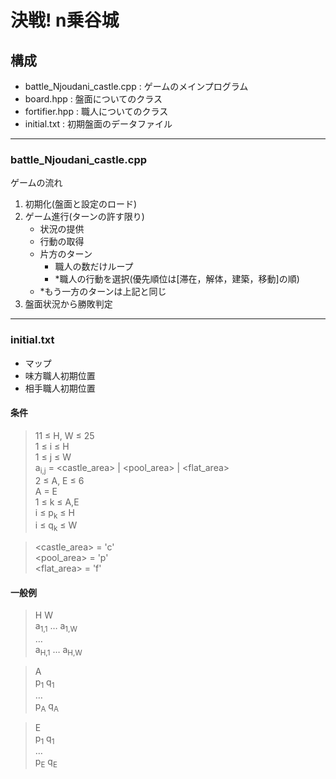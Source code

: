 # 決戦! n乗谷城

## 構成
- battle_Njoudani_castle.cpp : ゲームのメインプログラム
- board.hpp : 盤面についてのクラス
- fortifier.hpp : 職人についてのクラス
- initial.txt : 初期盤面のデータファイル

---

### battle_Njoudani_castle.cpp
ゲームの流れ
1. 初期化(盤面と設定のロード)
1. ゲーム進行(ターンの許す限り)
    - 状況の提供
    - 行動の取得
    - 片方のターン
        - 職人の数だけループ
        - *職人の行動を選択(優先順位は[滞在，解体，建築，移動]の順)
    - *もう一方のターンは上記と同じ
1. 盤面状況から勝敗判定



---

### initial.txt
- マップ
- 味方職人初期位置
- 相手職人初期位置

#### 条件
> 11 ≤ H, W ≤ 25  
1 ≤ i ≤ H  
1 ≤ j ≤ W  
a<sub>i,j</sub> = <castle_area> | <pool_area> | <flat_area>  
2 ≤ A, E ≤ 6  
A = E  
1 ≤ k ≤ A,E  
i ≤ p<sub>k</sub> ≤ H  
i ≤ q<sub>k</sub> ≤ W

> <castle_area> = 'c'  
<pool_area> = 'p'  
<flat_area> = 'f'  

#### 一般例
> H W  
> a<sub>1,1</sub> … a<sub>1,W</sub>  
> …  
> a<sub>H,1</sub> … a<sub>H,W</sub>  

> A  
> p<sub>1</sub> q<sub>1</sub>  
> …  
> p<sub>A</sub> q<sub>A</sub>  

> E  
> p<sub>1</sub> q<sub>1</sub>  
> …  
> p<sub>E</sub> q<sub>E</sub>  
